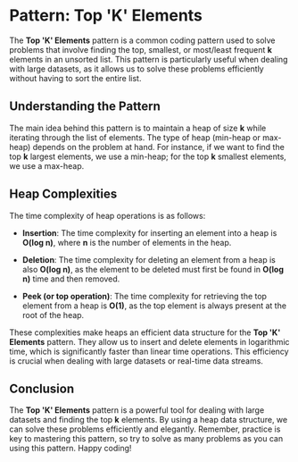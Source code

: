 # Pattern: Top 'K' Elements

The **Top 'K' Elements** pattern is a common coding pattern used to solve problems that involve finding the top, smallest, or most/least frequent **k** elements in an unsorted list. This pattern is particularly useful when dealing with large datasets, as it allows us to solve these problems efficiently without having to sort the entire list.

## Understanding the Pattern

The main idea behind this pattern is to maintain a heap of size **k** while iterating through the list of elements. The type of heap (min-heap or max-heap) depends on the problem at hand. For instance, if we want to find the top **k** largest elements, we use a min-heap; for the top **k** smallest elements, we use a max-heap.

## Heap Complexities

The time complexity of heap operations is as follows:

- **Insertion**: The time complexity for inserting an element into a heap is **O(log n)**, where **n** is the number of elements in the heap.

- **Deletion**: The time complexity for deleting an element from a heap is also **O(log n)**, as the element to be deleted must first be found in **O(log n)** time and then removed.

- **Peek (or top operation)**: The time complexity for retrieving the top element from a heap is **O(1)**, as the top element is always present at the root of the heap.

These complexities make heaps an efficient data structure for the **Top 'K' Elements** pattern. They allow us to insert and delete elements in logarithmic time, which is significantly faster than linear time operations. This efficiency is crucial when dealing with large datasets or real-time data streams.

## Conclusion

The **Top 'K' Elements** pattern is a powerful tool for dealing with large datasets and finding the top **k** elements. By using a heap data structure, we can solve these problems efficiently and elegantly. Remember, practice is key to mastering this pattern, so try to solve as many problems as you can using this pattern. Happy coding!
